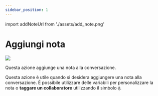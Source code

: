```yaml
---
sidebar_position: 1
---
```


import addNoteUrl from './assets/add_note.png'

# Aggiungi nota

<img src={addNoteUrl} width={180} />

Questa azione aggiunge una nota alla conversazione.

Questa azione è utile quando si desidera aggiungere una nota alla conversazione. È possibile utilizzare delle variabili per personalizzare la nota o **taggare un collaboratore** utilizzando il simbolo `@`.